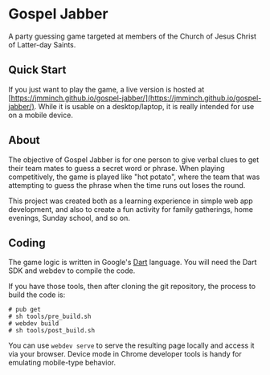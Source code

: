 # Gospel Jabber

A party guessing game targeted at members of the Church of Jesus Christ of
Latter-day Saints.

## Quick Start

If you just want to play the game, a live version is hosted at
[https://jmminch.github.io/gospel-jabber/](https://jmminch.github.io/gospel-jabber/).
While it is usable on a desktop/laptop, it is really intended for use on a
mobile device.

## About

The objective of Gospel Jabber is for one person to give verbal clues to get
their team mates to guess a secret word or phrase.  When playing
competitively, the game is played like "hot potato", where the team that was
attempting to guess the phrase when the time runs out loses the round.

This project was created both as a learning experience in simple web app
development, and also to create a fun activity for family gatherings, home
evenings, Sunday school, and so on.

## Coding

The game logic is written in Google's [Dart](https://www.dartlang.org)
language.  You will need the Dart SDK and webdev to compile the code.

If you have those tools, then after cloning the git repository, the process
to build the code is:

```
# pub get
# sh tools/pre_build.sh
# webdev build
# sh tools/post_build.sh
```

You can use `webdev serve` to serve the resulting page locally and access it
via your browser. Device mode in Chrome developer tools is handy for
emulating mobile-type behavior.
